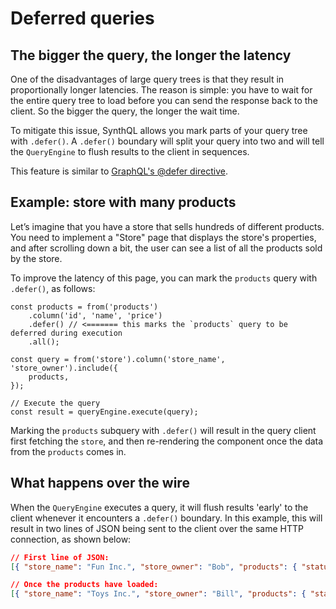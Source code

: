 # Deferred queries

## The bigger the query, the longer the latency

One of the disadvantages of large query trees is that they result in proportionally longer latencies. The reason is simple: you have to wait for the entire query tree to load before you can send the response back to the client. So the bigger the query, the longer the wait time.

To mitigate this issue, SynthQL allows you mark parts of your query tree with `.defer()`. A `.defer()` boundary will split your query into two and will tell the `QueryEngine` to flush results to the client in sequences.

This feature is similar to [GraphQL's @defer directive](https://graphql.org/blog/2020-12-08-improving-latency-with-defer-and-stream-directives/).

## Example: store with many products

Let’s imagine that you have a store that sells hundreds of different products. You need to implement a "Store" page that displays the store's properties, and after scrolling down a bit, the user can see a list of all the products sold by the store.

To improve the latency of this page, you can mark the `products` query with `.defer()`, as follows:

```tsx
const products = from('products')
    .column('id', 'name', 'price')
    .defer() // <======= this marks the `products` query to be deferred during execution
    .all();

const query = from('store').column('store_name', 'store_owner').include({
    products,
});

// Execute the query
const result = queryEngine.execute(query);
```

Marking the `products` subquery with `.defer()` will result in the query client first fetching the `store`, and then re-rendering the component once the data from the `products` comes in.

## What happens over the wire

When the `QueryEngine` executes a query, it will flush results 'early' to the client whenever it encounters a `.defer()` boundary. In this example, this will result in two lines of JSON being sent to the client over the same HTTP connection, as shown below:

```json
// First line of JSON:
[{ "store_name": "Fun Inc.", "store_owner": "Bob", "products": { "status": "pending" }}]

// Once the products have loaded:
[{ "store_name": "Toys Inc.", "store_owner": "Bill", "products": { "status": "done", "data": [{ "id": 1, "name": "Shoe", "price": 199 }] }}]
```
